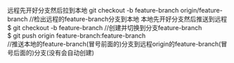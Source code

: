 远程先开好分支然后拉到本地
git checkout -b feature-branch origin/feature-branch    //检出远程的feature-branch分支到本地
本地先开好分支然后推送到远程
$  git checkout -b feature-branch    //创建并切换到分支feature-branch  
$  git push origin feature-branch:feature-branch    
//推送本地的feature-branch(冒号前面的)分支到远程origin的feature-branch(冒号后面的)分支(没有会自动创建)